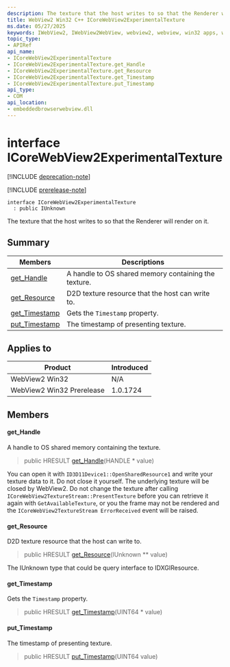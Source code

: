 ```yaml
---
description: The texture that the host writes to so that the Renderer will render on it.
title: WebView2 Win32 C++ ICoreWebView2ExperimentalTexture
ms.date: 05/27/2025
keywords: IWebView2, IWebView2WebView, webview2, webview, win32 apps, win32, edge, ICoreWebView2, ICoreWebView2Controller, browser control, edge html, ICoreWebView2ExperimentalTexture
topic_type: 
- APIRef
api_name:
- ICoreWebView2ExperimentalTexture
- ICoreWebView2ExperimentalTexture.get_Handle
- ICoreWebView2ExperimentalTexture.get_Resource
- ICoreWebView2ExperimentalTexture.get_Timestamp
- ICoreWebView2ExperimentalTexture.put_Timestamp
api_type:
- COM
api_location:
- embeddedbrowserwebview.dll
---
```


# interface ICoreWebView2ExperimentalTexture

[!INCLUDE [deprecation-note](../includes/deprecation-note.md)]

[!INCLUDE [prerelease-note](../includes/prerelease-note.md)]

```
interface ICoreWebView2ExperimentalTexture
  : public IUnknown
```

The texture that the host writes to so that the Renderer will render on it.

## Summary

 Members                        | Descriptions
--------------------------------|---------------------------------------------
[get_Handle](#get_handle) | A handle to OS shared memory containing the texture.
[get_Resource](#get_resource) | D2D texture resource that the host can write to.
[get_Timestamp](#get_timestamp) | Gets the `Timestamp` property.
[put_Timestamp](#put_timestamp) | The timestamp of presenting texture.

## Applies to

Product                         | Introduced
--------------------------------|---------------------------------------------
WebView2 Win32            |    N/A
WebView2 Win32 Prerelease |    1.0.1724

## Members

#### get_Handle

A handle to OS shared memory containing the texture.

> public HRESULT [get_Handle](#get_handle)(HANDLE * value)

You can open it with `ID3D11Device1::OpenSharedResource1` and write your texture data to it. Do not close it yourself. The underlying texture will be closed by WebView2. Do not change the texture after calling `ICoreWebView2TextureStream::PresentTexture` before you can retrieve it again with `GetAvailableTexture`, or you the frame may not be rendered and the `ICoreWebView2TextureStream ErrorReceived` event will be raised.

#### get_Resource

D2D texture resource that the host can write to.

> public HRESULT [get_Resource](#get_resource)(IUnknown ** value)

The IUnknown type that could be query interface to IDXGIResource.

#### get_Timestamp

Gets the `Timestamp` property.

> public HRESULT [get_Timestamp](#get_timestamp)(UINT64 * value)

#### put_Timestamp

The timestamp of presenting texture.

> public HRESULT [put_Timestamp](#put_timestamp)(UINT64 value)

